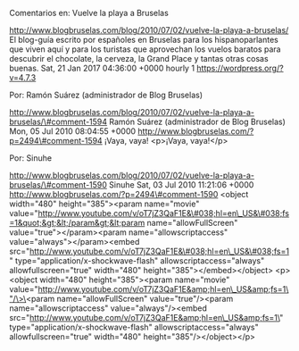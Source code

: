 Comentarios en: Vuelve la playa a Bruselas

http://www.blogbruselas.com/blog/2010/07/02/vuelve-la-playa-a-bruselas/
El blog-guía escrito por españoles en Bruselas para los hispanoparlantes
que viven aquí y para los turistas que aprovechan los vuelos baratos
para descubrir el chocolate, la cerveza, la Grand Place y tantas otras
cosas buenas. Sat, 21 Jan 2017 04:36:00 +0000 hourly 1
https://wordpress.org/?v=4.7.3

Por: Ramón Suárez (administrador de Blog Bruselas)

http://www.blogbruselas.com/blog/2010/07/02/vuelve-la-playa-a-bruselas/\#comment-1594
Ramón Suárez (administrador de Blog Bruselas) Mon, 05 Jul 2010 08:04:55
+0000 http://www.blogbruselas.com/?p=2494\#comment-1594 ¡Vaya, vaya!
\<p\>¡Vaya, vaya!\</p\>

Por: Sinuhe

http://www.blogbruselas.com/blog/2010/07/02/vuelve-la-playa-a-bruselas/\#comment-1590
Sinuhe Sat, 03 Jul 2010 11:21:06 +0000
http://www.blogbruselas.com/?p=2494\#comment-1590 &lt;object
width=&quot;480&quot; height=&quot;385&quot;&gt;&lt;param
name=&quot;movie&quot;
value=&quot;http://www.youtube.com/v/oT7jZ3QaF1E&\#038;hl=en\_US&\#038;fs=1&quot;&gt;&lt;/param&gt;&lt;param
name=&quot;allowFullScreen&quot;
value=&quot;true&quot;&gt;&lt;/param&gt;&lt;param
name=&quot;allowscriptaccess&quot;
value=&quot;always&quot;&gt;&lt;/param&gt;&lt;embed
src=&quot;http://www.youtube.com/v/oT7jZ3QaF1E&\#038;hl=en\_US&\#038;fs=1&quot;
type=&quot;application/x-shockwave-flash&quot;
allowscriptaccess=&quot;always&quot; allowfullscreen=&quot;true&quot;
width=&quot;480&quot;
height=&quot;385&quot;&gt;&lt;/embed&gt;&lt;/object&gt; \<p\>\<object
width=\"480\" height=\"385\"\>\<param name=\"movie\"
value=\"http://www.youtube.com/v/oT7jZ3QaF1E&amp;hl=en\_US&amp;fs=1\"/\>\<param
name=\"allowFullScreen\" value=\"true\"/\>\<param
name=\"allowscriptaccess\" value=\"always\"/\>\<embed
src=\"http://www.youtube.com/v/oT7jZ3QaF1E&amp;hl=en\_US&amp;fs=1\"
type=\"application/x-shockwave-flash\" allowscriptaccess=\"always\"
allowfullscreen=\"true\" width=\"480\"
height=\"385\"/\>\</object\>\</p\>
